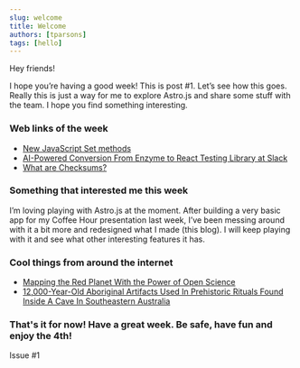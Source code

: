 ```yaml
---
slug: welcome
title: Welcome
authors: [tparsons]
tags: [hello]
---
```

Hey friends!

I hope you’re having a good week! This is post #1. Let’s see how this goes. Really this is just a way for me to explore Astro.js and share some stuff with the team. I hope you find something interesting.
<!-- truncate -->

### Web links of the week

- [New JavaScript Set methods](https://developer.mozilla.org/en-US/blog/javascript-set-methods/)
- [AI-Powered Conversion From Enzyme to React Testing Library at Slack](https://slack.engineering/balancing-old-tricks-with-new-feats-ai-powered-conversion-from-enzyme-to-react-testing-library-at-slack/)
- [What are Checksums?](https://blog.algomaster.io/p/what-are-checksums)

### Something that interested me this week

I’m loving playing with Astro.js at the moment. After building a very basic app for my Coffee Hour presentation last week, I’ve been messing around with it a bit more and redesigned what I made (this blog). I will keep playing with it and see what other interesting features it has.

### Cool things from around the internet

- [Mapping the Red Planet With the Power of Open Science](https://nam10.safelinks.protection.outlook.com/?url=https%3A%2F%2Fwww.jpl.nasa.gov%2Fnews%2Fmapping-the-red-planet-with-the-power-of-open-science%3Futm_source%3Dcassidoo%26utm_medium%3Demail%26utm_campaign%3Dthe-days-you-work-are-the-best-days-georgia&data=05%7C02%7Ctparsons%40godaddy.com%7Cc0ec5d385d9746d2302508dc999ffd97%7Cd5f1622b14a345a6b069003f8dc4851f%7C0%7C0%7C638554159655000540%7CUnknown%7CTWFpbGZsb3d8eyJWIjoiMC4wLjAwMDAiLCJQIjoiV2luMzIiLCJBTiI6Ik1haWwiLCJXVCI6Mn0%3D%7C20000%7C%7C%7C&sdata=PR03pTF1FgS7mq7vxsS0Z6xnZPQKXfahU7cWix7E6Zc%3D&reserved=0)
- [12,000-Year-Old Aboriginal Artifacts Used In Prehistoric Rituals Found Inside A Cave In Southeastern Australia](https://allthatsinteresting.com/aboriginal-artifacts-cloggs-cave)

### That's it for now! Have a great week. Be safe, have fun and enjoy the 4th!

Issue #1

<!-- ![Docusaurus Plushie](./engineers_in_room_ai.jpg) -->

